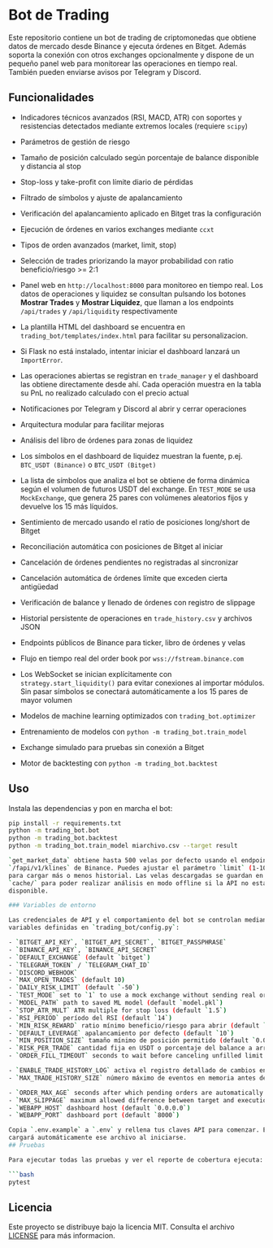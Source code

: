 # Bot de Trading

Este repositorio contiene un bot de trading de criptomonedas que obtiene datos de mercado desde Binance y ejecuta órdenes en Bitget.
Además soporta la conexión con otros exchanges opcionalmente y dispone de un pequeño panel web para monitorear las operaciones en tiempo real. También pueden enviarse avisos por Telegram y Discord.

## Funcionalidades

- Indicadores técnicos avanzados (RSI, MACD, ATR) con soportes y resistencias
  detectados mediante extremos locales (requiere `scipy`)
- Parámetros de gestión de riesgo
- Tamaño de posición calculado según porcentaje de balance disponible y distancia al stop

- Stop-loss y take-profit con límite diario de pérdidas
- Filtrado de símbolos y ajuste de apalancamiento
- Verificación del apalancamiento aplicado en Bitget tras la configuración
- Ejecución de órdenes en varios exchanges mediante `ccxt`
- Tipos de orden avanzados (market, limit, stop)
- Selección de trades priorizando la mayor probabilidad con ratio beneficio/riesgo >= 2:1
- Panel web en `http://localhost:8000` para monitoreo en tiempo real. Los datos
  de operaciones y liquidez se consultan pulsando los botones **Mostrar
  Trades** y **Mostrar Liquidez**, que llaman a los endpoints `/api/trades` y
  `/api/liquidity` respectivamente
- La plantilla HTML del dashboard se encuentra en `trading_bot/templates/index.html` para facilitar su personalizacion.
- Si Flask no está instalado, intentar iniciar el dashboard lanzará un `ImportError`.
- Las operaciones abiertas se registran en `trade_manager` y el dashboard las
  obtiene directamente desde ahí. Cada operación muestra en la tabla su PnL no
  realizado calculado con el precio actual
- Notificaciones por Telegram y Discord al abrir y cerrar operaciones
- Arquitectura modular para facilitar mejoras
- Análisis del libro de órdenes para zonas de liquidez
- Los símbolos en el dashboard de liquidez muestran la fuente, p.ej.
  `BTC_USDT (Binance)` o `BTC_USDT (Bitget)`
 - La lista de símbolos que analiza el bot se obtiene de forma dinámica según el
  volumen de futuros USDT del exchange. En `TEST_MODE` se usa `MockExchange`,
  que genera 25 pares con volúmenes aleatorios fijos y devuelve los 15 más
  líquidos.
- Sentimiento de mercado usando el ratio de posiciones long/short de Bitget
- Reconciliación automática con posiciones de Bitget al iniciar
- Cancelación de órdenes pendientes no registradas al sincronizar

- Cancelación automática de órdenes límite que exceden cierta antigüedad
- Verificación de balance y llenado de órdenes con registro de slippage
- Historial persistente de operaciones en `trade_history.csv` y archivos JSON
- Endpoints públicos de Binance para ticker, libro de órdenes y velas
- Flujo en tiempo real del order book por `wss://fstream.binance.com`
- Los WebSocket se inician explícitamente con `strategy.start_liquidity()` para evitar conexiones al importar módulos. Sin pasar símbolos se conectará automáticamente a los 15 pares de mayor volumen
- Modelos de machine learning optimizados con `trading_bot.optimizer`
- Entrenamiento de modelos con `python -m trading_bot.train_model`
- Exchange simulado para pruebas sin conexión a Bitget
- Motor de backtesting con `python -m trading_bot.backtest`

## Uso

Instala las dependencias y pon en marcha el bot:

```bash
pip install -r requirements.txt
python -m trading_bot.bot
python -m trading_bot.backtest
python -m trading_bot.train_model miarchivo.csv --target result

`get_market_data` obtiene hasta 500 velas por defecto usando el endpoint
`/fapi/v1/klines` de Binance. Puedes ajustar el parámetro `limit` (1‑1000)
para cargar más o menos historial. Las velas descargadas se guardan en
`cache/` para poder realizar análisis en modo offline si la API no está
disponible.

### Variables de entorno

Las credenciales de API y el comportamiento del bot se controlan mediante las
variables definidas en `trading_bot/config.py`:

- `BITGET_API_KEY`, `BITGET_API_SECRET`, `BITGET_PASSPHRASE`
- `BINANCE_API_KEY`, `BINANCE_API_SECRET`
- `DEFAULT_EXCHANGE` (default `bitget`)
- `TELEGRAM_TOKEN` / `TELEGRAM_CHAT_ID`
- `DISCORD_WEBHOOK`
- `MAX_OPEN_TRADES` (default 10)
- `DAILY_RISK_LIMIT` (default `-50`)
- `TEST_MODE` set to `1` to use a mock exchange without sending real orders
- `MODEL_PATH` path to saved ML model (default `model.pkl`)
- `STOP_ATR_MULT` ATR multiple for stop loss (default `1.5`)
- `RSI_PERIOD` período del RSI (default `14`)
- `MIN_RISK_REWARD` ratio mínimo beneficio/riesgo para abrir (default `2.0`)
- `DEFAULT_LEVERAGE` apalancamiento por defecto (default `10`)
- `MIN_POSITION_SIZE` tamaño mínimo de posición permitido (default `0.001`)
- `RISK_PER_TRADE` cantidad fija en USDT o porcentaje del balance a arriesgar por trade. Si es menor que 1 se interpreta como porcentaje (default `0.01`, es decir 1% del saldo)
- `ORDER_FILL_TIMEOUT` seconds to wait before canceling unfilled limit orders (default `15`)

- `ENABLE_TRADE_HISTORY_LOG` activa el registro detallado de cambios en memoria (default `0`)
- `MAX_TRADE_HISTORY_SIZE` número máximo de eventos en memoria antes de descartar los más antiguos (default `1000`)

- `ORDER_MAX_AGE` seconds after which pending orders are automatically cancelled (default `60`)
- `MAX_SLIPPAGE` maximum allowed difference between target and execution price when closing a trade (default `0.01`)
- `WEBAPP_HOST` dashboard host (default `0.0.0.0`)
- `WEBAPP_PORT` dashboard port (default `8000`)

Copia `.env.example` a `.env` y rellena tus claves API para comenzar. El bot
cargará automáticamente ese archivo al iniciarse.
## Pruebas

Para ejecutar todas las pruebas y ver el reporte de cobertura ejecuta:

```bash
pytest
```


## Licencia

Este proyecto se distribuye bajo la licencia MIT. Consulta el archivo [LICENSE](LICENSE) para más informacion.


